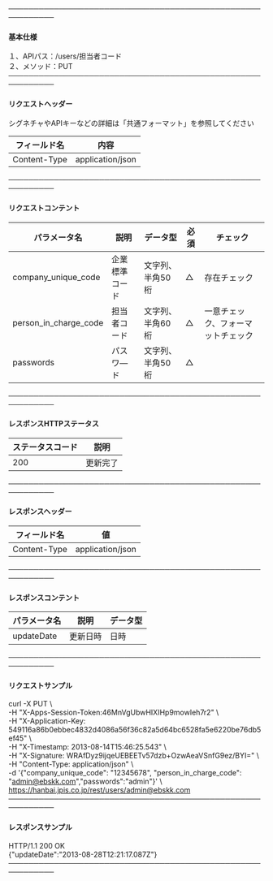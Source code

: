 ───────────────────────────────────────────────────────────<br>
#### 基本仕様
１、APIパス：/users/担当者コード<br>
２、メソッド：PUT<br>
───────────────────────────────────────────────────────────<br>
#### リクエストヘッダー
シグネチャやAPIキーなどの詳細は「共通フォーマット」を参照してください<br>

|フィールド名|内容|
|-|-|
|Content-Type|application/json|

───────────────────────────────────────────────────────────<br>
#### リクエストコンテント

|パラメータ名|説明|データ型|必須|チェック|
|-|-|-|-|-|
|company_unique_code|企業標準コード|文字列、半角50桁|△|存在チェック|
|person_in_charge_code|担当者コード|文字列、半角60桁|△|一意チェック、フォーマットチェック|
|passwords|パスワ―ド|文字列、半角50桁|△||

───────────────────────────────────────────────────────────<br>
#### レスポンスHTTPステータス

|ステータスコード|説明|
|-|-|
|200|更新完了|

───────────────────────────────────────────────────────────<br>
#### レスポンスヘッダー

|フィールド名|値|
|-|-|
|Content-Type|application/json|

───────────────────────────────────────────────────────────<br>
#### レスポンスコンテント

|パラメータ名|説明|データ型|
|-|-|-|
|updateDate|更新日時|日時|

───────────────────────────────────────────────────────────<br>
#### リクエストサンプル
curl -X PUT \ <br>
 -H "X-Apps-Session-Token:46MnVgUbwHIXIHp9mowIeh7r2" \ <br>
 -H "X-Application-Key: 549116a86b0ebbec4832d4086a56f36c82a5d64bc6528fa5e6220be76db5ef45" \ <br>
 -H "X-Timestamp: 2013-08-14T15:46:25.543" \ <br>
 -H "X-Signature: WRAfDyz9ijqeUEBEETv57dzb+OzwAeaVSnfG9ez/BYI=" \ <br>
 -H "Content-Type: application/json" \ <br>
 -d '{"company_unique_code": "12345678", "person_in_charge_code": "admin@ebskk.com","passwords":"admin"}' \ <br>
https://hanbai.jpis.co.jp/rest/users/admin@ebskk.com <br>
───────────────────────────────────────────────────────────<br>
#### レスポンスサンプル
HTTP/1.1 200 OK<br>
{"updateDate":"2013-08-28T12:21:17.087Z"}<br>
───────────────────────────────────────────────────────────<br>
